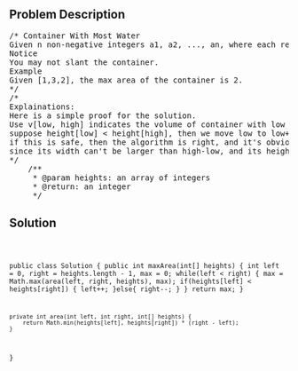 <!--
<style>
  body { font-family: Arial, sans-serif; }
  .container {{ max-width: 100%; margin: 0 auto; padding: 10px; }}
  .comment-block { max-width: 30%; background-color: #f9f9f9; padding: 10px; border-left: 5px solid #ccc; overflow-wrap: break-word; white-space: pre-wrap; }
  .code-block { background-color: #f4f4f4; padding: 10px; border: 1px solid #ddd; overflow-wrap: break-word; white-space: pre-wrap; }
</style>
-->

<div class='container'>
<h2>Problem Description</h2>
<div class='comment-block'>
<pre>
/* Container With Most Water
Given n non-negative integers a1, a2, ..., an, where each represents a point at coordinate (i, ai). n vertical lines are drawn such that the two endpoints of line i is at (i, ai) and (i, 0). Find two lines, which together with x-axis forms a container, such that the container contains the most water.
Notice
You may not slant the container.
Example
Given [1,3,2], the max area of the container is 2.
*/
/*
Explainations:
Here is a simple proof for the solution.
Use v[low, high] indicates the volume of container with low and high. 
suppose height[low] < height[high], then we move low to low+1, that means we ingored v[low, high-1],v[low, high-2],etc, 
if this is safe, then the algorithm is right, and it's obvious that v[low, high-1],high[low, high-2]...... can't be larger than v[low, high] 
since its width can't be larger than high-low, and its height is limited by height[low].
*/
    /**
     * @param heights: an array of integers
     * @return: an integer
     */
</pre>
</div>

<h2>Solution</h2>
<div class='code-block'>
<pre><code class='language-java'>


public class Solution {
    public int maxArea(int[] heights) {
        int left = 0, right = heights.length - 1, max = 0;
        while(left < right) {
            max = Math.max(area(left, right, heights), max);
            if(heights[left] < heights[right]) {
                left++;
            }else{
                right--;
            }
        }
        return max;
    }
    
    private int area(int left, int right, int[] heights) {
        return Math.min(heights[left], heights[right]) * (right - left);
    }
}</code></pre>
</div>
</div>
